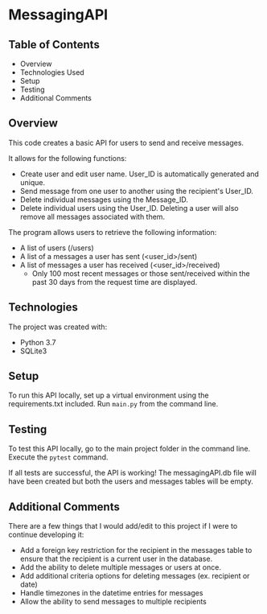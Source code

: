 # MessagingAPI
## Table of Contents
* Overview
* Technologies Used
* Setup
* Testing
* Additional Comments


## Overview
This code creates a basic API for users to send and receive messages. 

It allows for the following functions:
* Create user and edit user name. User_ID is automatically generated and unique.
* Send message from one user to another using the recipient's User_ID.
* Delete individual messages using the Message_ID.
* Delete individual users using the User_ID. Deleting a user will also remove all messages associated with them.

The program allows users to retrieve the following information:
* A list of users (/users)
* A list of a messages a user has sent (<user_id>/sent)
* A list of messages a user has received (<user_id>/received)
    * Only 100 most recent messages or those sent/received within the past 30 days from the request time are displayed.


## Technologies
The project was created with:
* Python 3.7
* SQLite3


## Setup
To run this API locally, set up a virtual environment using the requirements.txt included.
Run ````main.py```` from the command line.


## Testing
To test this API locally, go to the main project folder in the command line.
Execute the ````pytest```` command.

If all tests are successful, the API is working!
The messagingAPI.db file will have been created but both the users and messages tables will be empty.


## Additional Comments
There are a few things that I would add/edit to this project if I were to continue developing it:
* Add a foreign key restriction for the recipient in the messages table to ensure that the recipient is a current user in the database.
* Add the ability to delete multiple messages or users at once.
* Add additional criteria options for deleting messages (ex. recipient or date)
* Handle timezones in the datetime entries for messages
* Allow the ability to send messages to multiple recipients
